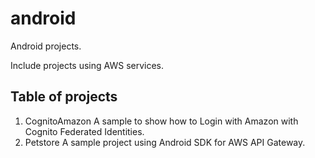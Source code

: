 # android
Android projects.

Include projects using AWS services.

## Table of projects

1. CognitoAmazon
   A sample to show how to Login with Amazon with Cognito Federated Identities.
2. Petstore
   A sample project using Android SDK for AWS API Gateway.
